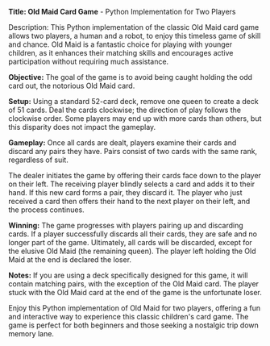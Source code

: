 **Title: Old Maid Card Game** - Python Implementation for Two Players

Description:
This Python implementation of the classic Old Maid card game allows two players, a human and a robot, to enjoy this timeless game of skill and chance. Old Maid is a fantastic choice for playing with younger children, as it enhances their matching skills and encourages active participation without requiring much assistance.

**Objective:**
The goal of the game is to avoid being caught holding the odd card out, the notorious Old Maid card.

**Setup:**
Using a standard 52-card deck, remove one queen to create a deck of 51 cards. Deal the cards clockwise; the direction of play follows the clockwise order. Some players may end up with more cards than others, but this disparity does not impact the gameplay.

**Gameplay:**
Once all cards are dealt, players examine their cards and discard any pairs they have. Pairs consist of two cards with the same rank, regardless of suit.

The dealer initiates the game by offering their cards face down to the player on their left. The receiving player blindly selects a card and adds it to their hand. If this new card forms a pair, they discard it. The player who just received a card then offers their hand to the next player on their left, and the process continues.

**Winning:**
The game progresses with players pairing up and discarding cards. If a player successfully discards all their cards, they are safe and no longer part of the game. Ultimately, all cards will be discarded, except for the elusive Old Maid (the remaining queen). The player left holding the Old Maid at the end is declared the loser.

**Notes:**
If you are using a deck specifically designed for this game, it will contain matching pairs, with the exception of the Old Maid card. The player stuck with the Old Maid card at the end of the game is the unfortunate loser.

Enjoy this Python implementation of Old Maid for two players, offering a fun and interactive way to experience this classic children's card game. The game is perfect for both beginners and those seeking a nostalgic trip down memory lane.
